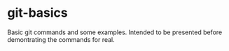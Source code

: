 # git-basics

Basic git commands and some examples.  Intended to be presented before demontrating the commands for real.
